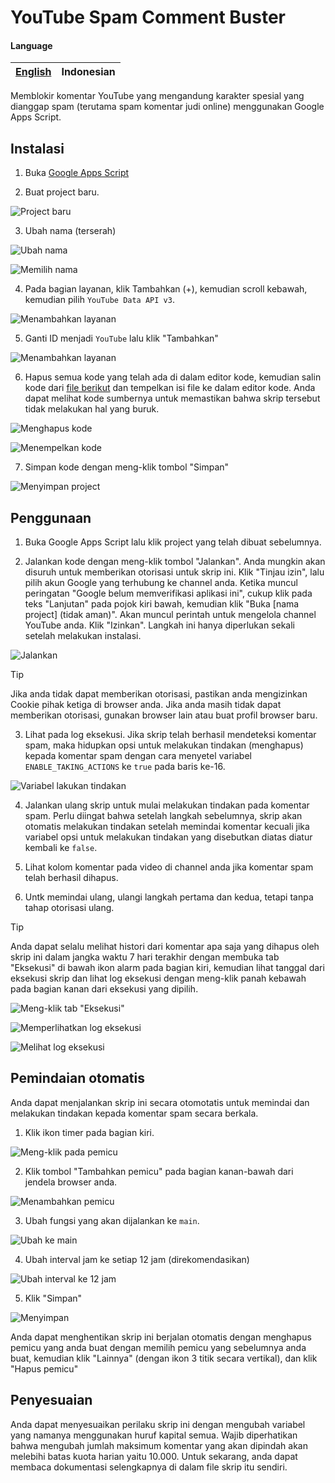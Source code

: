 # YouTube Spam Comment Buster

#### Language

| [English](README.md) | Indonesian |
|-|-|

Memblokir komentar YouTube yang mengandung karakter spesial yang dianggap spam (terutama spam komentar judi online) menggunakan Google Apps Script.

## Instalasi

1. Buka [Google Apps Script](https://script.google.com/home)

2. Buat project baru.

![Project baru](./screenshots/setup-2.png)

3. Ubah nama (terserah)

![Ubah nama](./screenshots/setup-3.1.png)

![Memilih nama](./screenshots/setup-3.2.png)

4. Pada bagian layanan, klik Tambahkan (+), kemudian scroll kebawah, kemudian pilih `YouTube Data API v3`.

![Menambahkan layanan](./screenshots/setup-4.png)

5. Ganti ID menjadi `YouTube` lalu klik "Tambahkan"

![Menambahkan layanan](./screenshots/setup-5.png)

6. Hapus semua kode yang telah ada di dalam editor kode, kemudian salin kode dari [file berikut](./src/apps-script/main.gs) dan tempelkan isi file ke dalam editor kode. Anda dapat melihat kode sumbernya untuk memastikan bahwa skrip tersebut tidak melakukan hal yang buruk.

![Menghapus kode](./screenshots/setup-6.1.png)

![Menempelkan kode](./screenshots/setup-6.2.png)

7. Simpan kode dengan meng-klik tombol "Simpan"

![Menyimpan project](./screenshots/setup-7.png)

## Penggunaan

1. Buka Google Apps Script lalu klik project yang telah dibuat sebelumnya.

2. Jalankan kode dengan meng-klik tombol "Jalankan". Anda mungkin akan disuruh untuk memberikan otorisasi untuk skrip ini. Klik "Tinjau izin", lalu pilih akun Google yang terhubung ke channel anda. Ketika muncul peringatan "Google belum memverifikasi aplikasi ini", cukup klik pada teks "Lanjutan" pada pojok kiri bawah, kemudian klik "Buka [nama project] (tidak aman)". Akan muncul perintah untuk mengelola channel YouTube anda. Klik "Izinkan". Langkah ini hanya diperlukan sekali setelah melakukan instalasi.

![Jalankan](./screenshots/usage-2.png)

> [!TIP]
> Jika anda tidak dapat memberikan otorisasi, pastikan anda mengizinkan Cookie pihak ketiga di browser anda. Jika anda masih tidak dapat memberikan otorisasi, gunakan browser lain atau buat profil browser baru.

3. Lihat pada log eksekusi. Jika skrip telah berhasil mendeteksi komentar spam, maka hidupkan opsi untuk melakukan tindakan (menghapus) kepada komentar spam dengan cara menyetel variabel `ENABLE_TAKING_ACTIONS` ke `true` pada baris ke-16.

![Variabel lakukan tindakan](./screenshots/usage-3.png)

4. Jalankan ulang skrip untuk mulai melakukan tindakan pada komentar spam. Perlu diingat bahwa setelah langkah sebelumnya, skrip akan otomatis melakukan tindakan setelah memindai komentar kecuali jika variabel opsi untuk melakukan tindakan yang disebutkan diatas diatur kembali ke `false`.

5. Lihat kolom komentar pada video di channel anda jika komentar spam telah berhasil dihapus.

6. Untk memindai ulang, ulangi langkah pertama dan kedua, tetapi tanpa tahap otorisasi ulang.

> [!TIP]
> Anda dapat selalu melihat histori dari komentar apa saja yang dihapus oleh skrip ini dalam jangka waktu 7 hari terakhir dengan membuka tab "Eksekusi" di bawah ikon alarm pada bagian kiri, kemudian lihat tanggal dari eksekusi skrip dan lihat log eksekusi dengan meng-klik panah kebawah pada bagian kanan dari eksekusi yang dipilih.
> 
> ![Meng-klik tab "Eksekusi"](./screenshots/tip-history-1.png)
> 
> ![Memperlihatkan log eksekusi](./screenshots/tip-history-2.png)
> 
> ![Melihat log eksekusi](./screenshots/tip-history-3.png)

## Pemindaian otomatis

Anda dapat menjalankan skrip ini secara otomotatis untuk memindai dan melakukan tindakan kepada komentar spam secara berkala.

1. Klik ikon timer pada bagian kiri.

![Meng-klik pada pemicu](./screenshots/automation-1.png)

2. Klik tombol "Tambahkan pemicu" pada bagian kanan-bawah dari jendela browser anda.

![Menambahkan pemicu](./screenshots/automation-2.png)

3. Ubah fungsi yang akan dijalankan ke `main`.

![Ubah ke main](./screenshots/automation-3.png)

4. Ubah interval jam ke setiap 12 jam (direkomendasikan)

![Ubah interval ke 12 jam](./screenshots/automation-4.png)

5. Klik "Simpan"

![Menyimpan](./screenshots/automation-5.png)

Anda dapat menghentikan skrip ini berjalan otomatis dengan menghapus pemicu yang anda buat dengan memilih pemicu yang sebelumnya anda buat, kemudian klik "Lainnya" (dengan ikon 3 titik secara vertikal), dan klik "Hapus pemicu"

## Penyesuaian

Anda dapat menyesuaikan perilaku skrip ini dengan mengubah variabel yang namanya menggunakan huruf kapital semua. Wajib diperhatikan bahwa mengubah jumlah maksimum komentar yang akan dipindah akan melebihi batas kuota harian yaitu 10.000. Untuk sekarang, anda dapat membaca dokumentasi selengkapnya di dalam file skrip itu sendiri.
